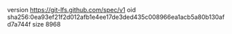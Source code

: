 version https://git-lfs.github.com/spec/v1
oid sha256:0ea93ef21f2d012afb1e4ee17de3ded435c008966ea1acb5a80b130afd7a744f
size 8968
